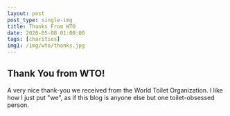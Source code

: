 ```yaml
---
layout: post
post_type: single-img
title: Thanks From WTO
date: 2020-05-08 01:00:00
tags: [charities]
img1: /img/wto/thanks.jpg
---
```

## Thank You from WTO!

A very nice thank-you we received from the World Toilet Organization. I like how I just put "we", as if this blog is anyone else but one toilet-obsessed person. 
